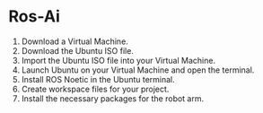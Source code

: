 # Ros-Ai
1. Download a Virtual Machine.
2. Download the Ubuntu ISO file.
3. Import the Ubuntu ISO file into your Virtual Machine.
4. Launch Ubuntu on your Virtual Machine and open the terminal.
5. Install ROS Noetic in the Ubuntu terminal.
6. Create workspace files for your project.
7. Install the necessary packages for the robot arm.
